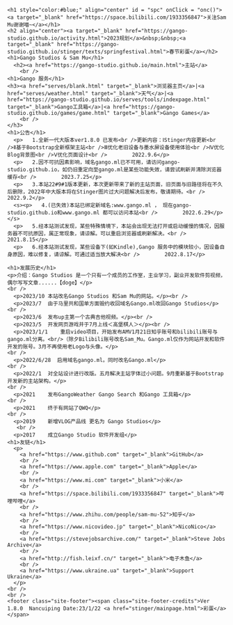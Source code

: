 <html>
  <head>
    <meta charset="UTF-8" />
  </head>
  <body>
    
    <h1 style="color:#blue;" align="center" id = "spc" onClick = "onc()"><a target="_blank" href="https://space.bilibili.com/1933356847">关注Sam Mu谢谢喵~</a></h1>
    <h2 align="center"><a target="_blank" href="https://gango-studio.github.io/activity.html">2023规划</a>&nbsp;&nbsp;<a target="_blank" href="https://gango-studio.github.io/stinger/texts/springfestival.html">春节彩蛋</a></h2>
    <h1>Gango Studios & Sam Mu</h1>
      <h2><a href="https://gango-studio.github.io/main.html">主站</a>
        <br />   
    <h1>Gango 服务</h1>
    <h3><a href="serves/blank.html" target="_blank">浏览器主页</a>|<a href="serves/weather.html" target="_blank">天气</a>|<a href="https://gango-studio.github.io/serves/tools/indexpage.html" target="_blank">Gango工具箱</a>|<a href="https://gango-studio.github.io/games/game.html" target="_blank">Gango Games</a>
        <br />
    </h3>
    <h1>公告</h1>
      <p>   1.全新一代大版本ver1.8.0 已发布<br />更新内容：ⅠStinger内容更新<br />Ⅱ基于Bootstrap全新框架主站<br />Ⅲ优化老旧设备与墨水屏设备使用体验<br />Ⅳ优化Blog背景图<br />Ⅴ优化页面设计<br />        2022.9.6</p>
      <p>   2.因不可抗因素影响，域名gango.ml已不可用，请访问gango-studio.github.io，如仍旧重定向至gango.ml是某些功能失效，请尝试刷新并清除浏览器缓存<br />        2023.7.25</p>
      <p>   3.本站22#9#1版本更新，本次更新带来了新的主站页面，旧页面与旧路径将在不久后删除，2022年中大版本将在Stinger图片过大问题解决后发布，敬请期待。<br />        2022.9.2</p>
      <s><p>   4.(已失效)本站已绑定新域名:www.gango.ml ， 现在gango-studio.github.io和www.gango.ml 都可以访问本站<br />        2022.6.29</p></s>
      <p>   5.经本站测试发现，某些特殊情境下，本站会出现无法打开或启动缓慢的情况，因服务器不可抗原因，属正常现象，请谅解。可以重启浏览器或刷新解决。<br />        2021.8.15</p>
      <p>   6.经本站测试发现，某些设备下(如Kindle),Gango 服务中的模块较小，因设备自身原因，难以修复，请谅解。可通过适当放大解决<br />        2022.8.17</p>

    <h1>发展历史</h1>
    <p>介绍：Gango Studios 是一个只有一个成员的工作室，主业学习，副业开发软件剪视频，偶尔写写文章......【doge】</p>
    <br />
      <p>2023/10 本站改名Gango Studios 和Sam Mu的网站。</p><br />
      <p>2023/7  由于马里共和国单方面毁约收回域名Gango.ml改回Gango Studios</p><br />
      <p>2023/6  发布up主第一个古典吉他视频。</p><br />
      <p>2023/5  开发网页游戏并于7月上线＜高堡棋人＞</p><br />
      <p>2023/1/1    重启video项目，开始发布AMV1月21日知乎账号和bilibili账号与gango.ml分离。<br/>（除夕Bilibili账号改名Sam_Mu。Gango.ml仅作为网站开发和软件开发的账号。3月不再使用老Logo与头像。</p> 
    <br />
      <p>2022/6/28  启用域名gango.ml。同时改名Gango.ml</p> 
    <br />
      <p>2022/1  对全站设计进行改版。五月解决主站字体过小问题。9月重新基于Bootstrap开发新的主站架构。</p> 
    <br />
      <p>2021    发布GangoWeather Gango Search 和Gango 工具箱</p> 
    <br />
      <p>2021    终于有网站了QWQ</p> 
    <br />
      <p>2019    新增VLOG产品线 更名为 Gango Studios</p>
       <br />
      <p>2017    成立Gango Studio 软件开发组</p>
    <h1>友链</h1>
      <p>
        <a href="https://www.github.com" target="_blank">GitHub</a>
        <br />
        <a href="https://www.apple.com" target="_blank">Apple</a>
        <br /> 
        <a href="https://www.mi.com" target="_blank">小米</a>
        <br />
        <a href="https://space.bilibili.com/1933356847" target="_blank">哔哩哔哩</a>
        <br />
        <a href="https://www.zhihu.com/people/sam-mu-52">知乎</a>
        <br />
        <a href="https://www.nicovideo.jp" target="_blank">NicoNico</a>
        <br />
        <a href="https://stevejobsarchive.com/" target="_blank">Steve Jobs Archive</a>
        <br />
        <a href="http://fish.leixf.cn/" target="_blank">电子木鱼</a>
        <br />
        <a href="https://www.ukraine.ua" target="_blank">Support Ukraine</a>
      </p> 
    <br />
    <br />
    <footer class="site-footer"><span class="site-footer-credits">Ver 1.8.0  Nancuiping Date:23/1/22 <a href="stinger/mainpage.html">彩蛋</a></span>
<!--<script>
      var pre = false;
      var d = new Date();
      var gd = d.getDate();
      var gm = d.getMonth();
      if (gd >= "22" && gm == "0"){document.getElementById("spc").innerHTML ="🎂Happy Birthday To Me🎁";document.getElementById("spc").style ="color:red";}
      else if (gd >= "20" && gd < "22" && gm == "0"){document.getElementById("spc").innerHTML ="🧨祝大家癸卯兔年春节快乐🧨";document.getElementById("spc").style ="color:red";}
      else if (gm >= "1"){document.getElementById("spc").innerHTML ="Who Dares Wins";document.getElementById("spc").style ="color:red";}//有浏览器时间判定
      else{document.getElementById("spc").innerHTML ="🎉🎇Nice to See You,2023🎇🎉";}
      function onc(){
        pre = !pre;
        if (pre == false && gd >= "22" && gm == "0"){document.getElementById("spc").innerHTML ="🎂Happy Birthday To Me🎁";document.getElementById("spc").style ="color:red";}
        if (gd >= "20" && pre == true && gm == "0"){document.getElementById("spc").innerHTML ="🧨祝大家癸卯兔年春节快乐🧨";document.getElementById("spc").style ="color:red";}
    }
 </script>-->

<!-- Developed by Gango Studios , Sam Mu  -->

